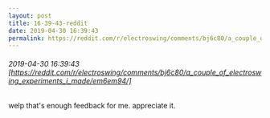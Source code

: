```yaml
---
layout: post
title: 16-39-43-reddit
date: 2019-04-30 16:39:43
permalink: https://reddit.com/r/electroswing/comments/bj6c80/a_couple_of_electroswing_experiments_i_made/em6em94/
---
```


###### 2019-04-30 16:39:43 [https://reddit.com/r/electroswing/comments/bj6c80/a_couple_of_electroswing_experiments_i_made/em6em94/]
welp that's enough feedback for me. appreciate it.
